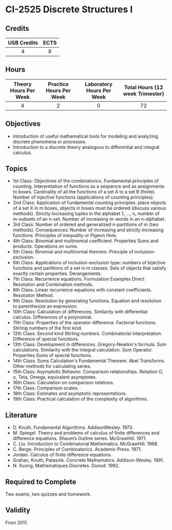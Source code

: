 # CI-2525 Discrete Structures I

## Credits

| USB Credits | ECTS |
|:-----------:|:----:|
|      4      |   8  |

## Hours

| Theory Hours Per Week | Practice Hours Per Week | Laboratory Hours Per Week | Total Hours (12 week Trimester) |
|:---------------------:|:-----------------------:|:-------------------------:|:-------------------------------:|
|           4           |            2            |             0             |                72               |

## Objectives

* Introduction of useful mathematical tools for modeling and analyzing discrete phenomena or processes.
* Introduction to a discrete theory analogous to differential and integral calculus.

## Topics

* 1st Class: Objectives of the combinatorics. Fundamental principles of counting. Interpretation of functions as a sequence and as assignments to boxes. Cardinality of all the functions of a set A to a set B (finite). Number of injective functions (applications of counting principles).
* 2nd Class: Application of fundamental counting principles: place objects of a set X in m boxes, objects in boxes must be ordered (discuss various methods). Strictly increasing tuples in the alphabet 1, ..., n, number of m-subsets of an n-set. Number of increasing m-words in an n-alphabet.
* 3rd Class: Number of ordered and generalized n-partitions of m (two methods). Consequences: Number of increasing and strictly increasing functions. Principles of inequality or Pigeon Hole.
* 4th Class: Binomial and multinomial coefficient. Properties Sums and products. Operations on sums.
* 5th Class: Binomial and multinomial theorem. Principle of inclusion-exclusion.
* 6th Class: Applications of inclusion-exclusion type: numbers of bijective functions and partitions of a set in m classes. Sets of objects that satisfy exactly certain properties. Derangements.
* 7th Class: Recurrence equations. Formulation Examples Direct Resolution and Combination methods.
* 8th Class: Linear recurrence equations with constant coefficients. Resolution Method.
* 9th Class: Resolution by generating functions. Equation and resolution to parenthesize an expression.
* 10th Class: Calculation of differences. Similarity with differential calculus. Differences of a polynomial.
* 11th Class: Properties of the operator difference. Factorial functions. Stirling numbers of the first kind.
* 12th Class: Second kind Stirling numbers. Combinatorial interpretation. Difference of special functions.
* 13th Class: Development in differences. Gregory-Newton's formula. Sum calculations. Similarity with the integral calculation. Sum Operator. Properties Sums of special functions.
* 14th Class: Sums Calculation's Fundamental Theorem. Abel Transforms. Other methods for calculating series.
* 15th Class: Asymptotic Behavior. Comparison relationships. Notation O, o, Teta, Omega, equivalent asymptotes.
* 16th Class: Calculation on comparison relations.
* 17th Class: Comparison scales.
* 18th Class: Estimates and asymptotic representations.
* 19th Class: Practical calculation of the complexity of algorithms.

## Literature

* D. Knuth. Fundamental Algorithms. AddisonWesley. 1973.
* M. Spiegel. Theory and problems of calculus of finite differences and difference equations. Shaum’s Outline series. McGrawHill. 1971.
* C. Liu. Introduction to Combinatorial Mathematics. McGrawHill. 1968.
* C. Berge. Principles of Combinatorics. Academic Press. 1971.
* Jordan. Calculus of finite difference equations.
* Grahan, Knuth, Patasnik. Concrete Mathematics. Addison-Wesley. 1991.
* N. Xuong, Mathematiques Discretes. Dunod. 1992.

## Required to Complete

Two exams, two quizzes and homework.

## Validity

From 2011.
